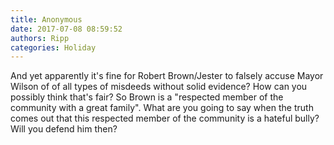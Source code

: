 ```yaml
---
title: Anonymous
date: 2017-07-08 08:59:52
authors: Ripp
categories: Holiday
---
```


 And yet apparently it's fine for Robert Brown/Jester to falsely accuse Mayor Wilson of of all types of misdeeds without solid evidence?  How can you possibly think that's fair?  So Brown is a "respected member of the community with a great family".  What are you going to say when the truth comes out that this respected member of the community is a hateful bully?  Will you defend him then?